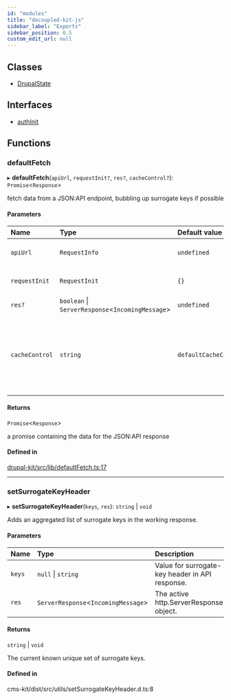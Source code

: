 ```yaml
---
id: "modules"
title: "decoupled-kit-js"
sidebar_label: "Exports"
sidebar_position: 0.5
custom_edit_url: null
---
```


## Classes

- [DrupalState](classes/DrupalState.md)

## Interfaces

- [authInit](interfaces/authInit.md)

## Functions

### defaultFetch

▸ **defaultFetch**(`apiUrl`, `requestInit?`, `res?`, `cacheControl?`): `Promise`<`Response`\>

fetch data from a JSON:API endpoint, bubbling up surrogate keys if possible

#### Parameters

| Name | Type | Default value | Description |
| :------ | :------ | :------ | :------ |
| `apiUrl` | `RequestInfo` | `undefined` | the api url for the JSON:API endpoint |
| `requestInit` | `RequestInit` | `{}` | fetch initialization object |
| `res?` | `boolean` \| `ServerResponse`<`IncomingMessage`\> | `undefined` | response object |
| `cacheControl` | `string` | `defaultCacheControlValue` | optional value to override cache control header, defaults to 'public, s-maxage=10, stale-while-revalidate=600' |

#### Returns

`Promise`<`Response`\>

a promise containing the data for the JSON:API response

#### Defined in

[drupal-kit/src/lib/defaultFetch.ts:17](https://github.com/pantheon-systems/decoupled-kit-js/blob/3cc8708/packages/drupal-kit/src/lib/defaultFetch.ts#L17)

___

### setSurrogateKeyHeader

▸ **setSurrogateKeyHeader**(`keys`, `res`): `string` \| `void`

Adds an aggregated list of surrogate keys in the working response.

#### Parameters

| Name | Type | Description |
| :------ | :------ | :------ |
| `keys` | ``null`` \| `string` | Value for surrogate-key header in API response. |
| `res` | `ServerResponse`<`IncomingMessage`\> | The active http.ServerResponse object. |

#### Returns

`string` \| `void`

The current known unique set of surrogate keys.

#### Defined in

cms-kit/dist/src/utils/setSurrogateKeyHeader.d.ts:8
